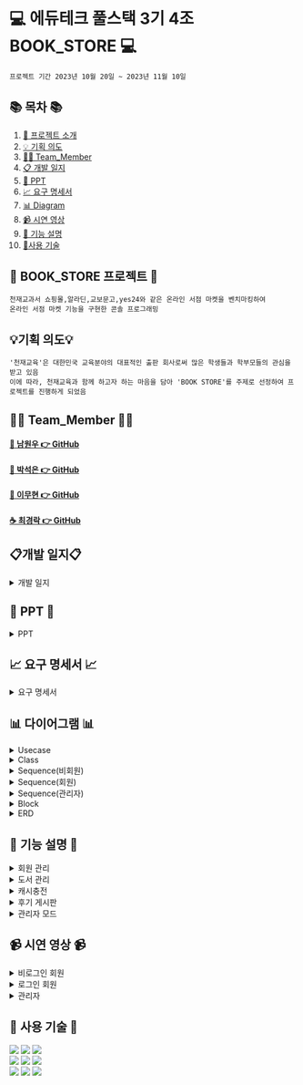#  💻 에듀테크 풀스택 3기 4조 BOOK_STORE 💻
```bash
프로젝트 기간 2023년 10월 20일 ~ 2023년 11월 10일
```
## 📚 목차 📚

1. [📖 프로젝트 소개](#-book_store-프로젝트-)
2. [💡 기획 의도](#기획-의도)
3. [🙋‍♀️ Team_Member](#%EF%B8%8F-team_member-%EF%B8%8F)
4. [📋 개발 일지](#개발-일지)
5. [📂 PPT](#-ppt-)
6. [📈  요구 명세서](#-요구-명세서-)
7. [📊 Diagram](#-다이어그램-)
8. [📹 시연 영상](#-시연-영상-)
9. [📝 기능 설명](#-기능_설명-)
10. [🔨사용 기술](#-사용-기술-)
   
      
## 📖 BOOK_STORE 프로젝트 📖
```bash프로젝트 소개
천재교과서 쇼핑몰,알라딘,교보문고,yes24와 같은 온라인 서점 마켓을 벤치마킹하여
온라인 서점 마켓 기능을 구현한 콘솔 프로그래밍
```
## 💡기획 의도💡
```
'천재교육'은 대한민국 교육분야의 대표적인 출판 회사로써 많은 학생들과 학부모들의 관심을 받고 있음
이에 따라, 천재교육과 함께 하고자 하는 마음을 담아 'BOOK STORE'를 주제로 선정하여 프로젝트를 진행하게 되었음
```

## 🙋‍♀️ Team_Member 🙋‍♀️

#### [🌱 남원우 👉 GitHub](https://github.com/wwnoov)
#### [🎵 박석은 👉 GitHub](https://github.com/seokeunpark)
#### [🧟 이무현 👉 GitHub](https://github.com/LMH9999)
#### [☕ 최경락 👉 GitHub](https://github.com/raknrak)

## 📋개발 일지📋
<details><summary>개발 일지</summary>
   
![개발일지](https://github.com/wwnoov/Team_ProJect/assets/145524959/02abd97a-26c8-4e52-ba7a-9e85c5d4b296)
</details>


## 📂 PPT 📂

<details><summary>PPT</summary>

![1](https://github.com/wwnoov/OC_Team_ProJect/assets/145524959/b79205c3-050c-4411-931c-86b7704b1b23)
![2](https://github.com/wwnoov/OC_Team_ProJect/assets/145524959/fe65175d-c4ba-468e-b41a-1ee70fb1e451)
![3](https://github.com/wwnoov/OC_Team_ProJect/assets/145524959/b0f02ace-18a7-453b-b4df-5d17b98e4082)
![4](https://github.com/wwnoov/OC_Team_ProJect/assets/145524959/4a60bed5-f17e-4b9c-b32a-7b32201f169e)
![5](https://github.com/wwnoov/OC_Team_ProJect/assets/145524959/466e391b-6a3f-400b-a80e-04638f4c5631)
![6](https://github.com/wwnoov/OC_Team_ProJect/assets/145524959/fe63ef09-782d-4f7e-95ba-985fa0206315)
![7](https://github.com/wwnoov/OC_Team_ProJect/assets/145524959/f1b3a582-f2fd-47fe-bca4-f22b20ae2fe8)
![8](https://github.com/wwnoov/OC_Team_ProJect/assets/145524959/d71a120e-93f7-461f-9f28-332a39881ce5)
![9](https://github.com/wwnoov/OC_Team_ProJect/assets/145524959/96651db8-8df0-40fe-b500-7b828c99e18c)
![10](https://github.com/wwnoov/OC_Team_ProJect/assets/145524959/55e954d0-0c27-4420-92e1-236a12cf674a)
![11](https://github.com/wwnoov/OC_Team_ProJect/assets/145524959/8d64b512-dd1f-446a-9c08-8c7aa9061138)
![12](https://github.com/wwnoov/OC_Team_ProJect/assets/145524959/f1affdd0-7143-4b53-9815-e283cda2a82a)
![13](https://github.com/wwnoov/OC_Team_ProJect/assets/145524959/d6877053-3290-4ea2-ab3d-d16c01b88bdd)
![14](https://github.com/wwnoov/OC_Team_ProJect/assets/145524959/ffdf8495-2ac4-4152-b6d5-5f537349d208)
![15](https://github.com/wwnoov/OC_Team_ProJect/assets/145524959/6eafcea1-763a-440c-8077-61cc0ad91849)
![16](https://github.com/wwnoov/OC_Team_ProJect/assets/145524959/fef2a1ce-64bc-47c1-a902-1899e70c9852)
![17](https://github.com/wwnoov/OC_Team_ProJect/assets/145524959/9e20ee8f-f10b-45b9-a1a0-06ae7041132f)
![18](https://github.com/wwnoov/OC_Team_ProJect/assets/145524959/1cc8b092-a2ec-4390-9b1c-488b2c539545)
![19](https://github.com/wwnoov/OC_Team_ProJect/assets/145524959/5c1e6592-545e-43f5-83f4-a9e9d1e43e64)
![20](https://github.com/wwnoov/OC_Team_ProJect/assets/145524959/981f72ca-f08a-4a70-997b-407de8d047eb)
![21](https://github.com/wwnoov/OC_Team_ProJect/assets/145524959/2996dc0d-ce90-445b-bad5-d301cac6882b)
![22](https://github.com/wwnoov/OC_Team_ProJect/assets/145524959/47c3f26c-a140-459c-a95d-edde3c9aac50)
![23](https://github.com/wwnoov/OC_Team_ProJect/assets/145524959/4f46de91-85bf-4587-a72f-932547724468)
![24](https://github.com/wwnoov/OC_Team_ProJect/assets/145524959/3a7f1b24-4b95-4606-aca3-87358c7149cb)
![25](https://github.com/wwnoov/OC_Team_ProJect/assets/145524959/9a74daaa-5d66-40d2-8d41-9deefe055904)
![26](https://github.com/wwnoov/OC_Team_ProJect/assets/145524959/0470af84-7f9a-469a-ad32-5d9d10896db1)
![27](https://github.com/wwnoov/OC_Team_ProJect/assets/145524959/525edf0f-d1f9-4091-a6a4-18b25264df66)
![28](https://github.com/wwnoov/OC_Team_ProJect/assets/145524959/c02392c1-a3e0-4dcf-8eeb-fbe99314fc6b)
![29](https://github.com/wwnoov/OC_Team_ProJect/assets/145524959/d1149137-4580-4ee0-bdb8-6ae9cd15ff77)
![30](https://github.com/wwnoov/OC_Team_ProJect/assets/145524959/2d0db509-27f1-4df8-abaa-1ab34d6d9adb)
![31](https://github.com/wwnoov/OC_Team_ProJect/assets/145524959/92227787-218c-49bc-859f-44de2857eeef)
![32](https://github.com/wwnoov/OC_Team_ProJect/assets/145524959/cebce2d6-ec17-439a-aafc-9d18f07b2021)
![33](https://github.com/wwnoov/OC_Team_ProJect/assets/145524959/00ff2335-05ae-4a2f-b55a-210da8e56e79)
![34](https://github.com/wwnoov/OC_Team_ProJect/assets/145524959/e539f648-f8a6-4824-b04e-fcddf1530d80)
![35](https://github.com/wwnoov/OC_Team_ProJect/assets/145524959/fdfd1e53-318e-4bdd-b6ec-1e8034f565f7)
![36](https://github.com/wwnoov/OC_Team_ProJect/assets/145524959/71b92b5b-fefb-4295-b315-701bd4094ef7)
![37](https://github.com/wwnoov/OC_Team_ProJect/assets/145524959/9850c4c2-298f-4057-ae1f-eac27eb7cd1e)
![38](https://github.com/wwnoov/OC_Team_ProJect/assets/145524959/a61223f5-7d57-4504-a291-ffa36d42c55b)
![39](https://github.com/wwnoov/OC_Team_ProJect/assets/145524959/9fcd48a4-887e-4ea0-a038-e9870ac85689)
![40](https://github.com/wwnoov/OC_Team_ProJect/assets/145524959/0c35ff33-fafb-4a5f-85a4-ad0b8016fc9c)
![41](https://github.com/wwnoov/OC_Team_ProJect/assets/145524959/fe7bca0b-7e40-4568-aaa2-129ff2b90a29)
![42](https://github.com/wwnoov/OC_Team_ProJect/assets/145524959/f3767a55-63ec-4f7a-a5f9-4ab421800b68)
![43](https://github.com/wwnoov/OC_Team_ProJect/assets/145524959/18d33c09-feed-41ef-84bf-b7763b6f311f)
![44](https://github.com/wwnoov/OC_Team_ProJect/assets/145524959/2893bab6-3ceb-4a87-9b34-7bb3c6044592)
![45](https://github.com/wwnoov/OC_Team_ProJect/assets/145524959/0901b180-25e2-45b7-95c5-3644e0ad1834)

</details>


## 📈 요구 명세서 📈

<details><summary>요구 명세서</summary>

  <img src="https://github.com/wwnoov/Team_ProJect/blob/main/%ED%9A%8C%EC%9D%98%EB%A1%9D/%EC%9A%94%EA%B5%AC%EB%AA%85%EC%84%B8%EC%84%9C.png">
</details>

## 📊 다이어그램 📊

<details><summary>Usecase</summary>
<img src="https://github.com/wwnoov/Team_ProJect/blob/main/%ED%9A%8C%EC%9D%98%EB%A1%9D/4%EC%B0%A8%ED%9A%8C%EC%9D%98%EB%A1%9D/%EC%9C%A0%EC%8A%A4%EC%BC%80%EC%9D%B4%EC%8A%A42.png">
</details>

<details><summary>Class</summary>
  
<img src="https://github.com/seokeunpark/Team_ProJect/assets/145525099/5350cac5-b8af-48d6-b732-17e886037df0">

</details>
<details><summary>Sequence(비회원)</summary>
    
<img src="https://github.com/seokeunpark/Team_ProJect/assets/145525099/b479afc3-e8f9-4ee9-be58-9f7ae4927553">

</details>

</details>
<details><summary>Sequence(회원)</summary>
    
<img src="https://github.com/seokeunpark/Team_ProJect/assets/145525099/76d38c0d-66aa-45b3-846b-07972275234c">

</details>

</details>
<details><summary>Sequence(관리자)</summary>
    
<img src="https://github.com/seokeunpark/Team_ProJect/assets/145525099/a9dc285b-1a93-4886-9d32-edbba7e26783">

</details>

<details><summary>Block</summary>
    
<img src="https://github.com/seokeunpark/Team_ProJect/assets/145525099/26862a15-f0d3-4763-b8a4-fb26e16cd364">
    
</details>

<details><summary>ERD</summary>
<img src="https://github.com/seokeunpark/Team_ProJect/assets/145525099/824d1422-3be9-4b6e-90f2-78357c942dbe">
    
</details>

## 📝 기능 설명 📝
<details><summary>회원 관리
</summary>
   
[- 회원 가입시 중복 아이디 체크](https://github.com/wwnoov/Team_ProJect/blob/3d71db7397e3876ed22a09574323a7d3f5cff59e/Team_BookStore/src/BookStore.java#L1472C9-L1493C17)
<br/>
<img src="https://github.com/wwnoov/Team_ProJect/assets/145524959/27c7aff1-5231-485a-b1f3-1d8065977024" width="350px" height="150px">

<br/>

[- 관리자 아이디 가입 불가](https://github.com/wwnoov/Team_ProJect/blob/3d71db7397e3876ed22a09574323a7d3f5cff59e/Team_BookStore/src/BookStore.java#L1464C13-L1467C23")
<br/>
<img src="https://github.com/wwnoov/Team_ProJect/assets/145524959/243eba1e-7776-4a65-ae96-3d82f29b6fae" width="350px" height="150px">

<br/>

[- 로그인 시 비밀번호 오류 3회 시 로그인 불가](https://github.com/wwnoov/Team_ProJect/blob/3d71db7397e3876ed22a09574323a7d3f5cff59e/Team_BookStore/src/BookStore.java#L132C5-L188C17)
<br/>
<img src="https://github.com/wwnoov/Team_ProJect/assets/145524959/dbd6b9aa-e51c-4101-8db7-8b0347b20dda" width="350px" height="150px">

<br/>
</details>

<details><summary>도서 관리
</summary>
   
[- 도서 조회 · 구매]
<br/>
<img src="https://github.com/wwnoov/OC_Team_ProJect/assets/145524959/53355531-c6bb-421d-9920-b0203d21da7e"  width="500px" height="250px">
<br/>
   
[- 추천 도서]
<br/>
<img src="https://github.com/wwnoov/OC_Team_ProJect/assets/145524959/664a2a1e-600c-46e4-beb7-1700576e4c5f" width="500px" height="250px" >
<br/>
</details>

<details><summary>캐시충전
</summary>

[- 캐시충전]
<br/>
<img src="https://github.com/wwnoov/OC_Team_ProJect/assets/145524959/1d4d4890-f7df-4d4d-9fcb-e23e6863634f" width="500px" height="250px">

<br/>
 
[- 영수증]
<br/>
 <img src="https://github.com/wwnoov/OC_Team_ProJect/assets/145524959/40588a18-1593-4c24-990b-6cf305527a4d" width="500px" height="250px">

<br/>
</details>

<details><summary>후기 게시판
</summary>
   
[- 후기 게시글 등록](https://github.com/wwnoov/Team_ProJect/blob/4746ae41dc91a54c0eb54f17055d513a52899c29/Team_BookStore/src/BookStore.java#L271C5-L309C6) 
<br/>

<img src="https://github.com/wwnoov/OC_Team_ProJect/assets/145524959/902f811a-c90e-4c57-a7d7-7d815b0fa7ce" width="500" height="250">

<br/>

[- 후기 게시글 상세 읽기](https://github.com/wwnoov/Team_ProJect/blob/4746ae41dc91a54c0eb54f17055d513a52899c29/Team_BookStore/src/BookStore.java#L476C5-L494C6)

<br/>
<img src="https://github.com/wwnoov/OC_Team_ProJect/assets/145524959/55cac440-02b5-4c99-9059-be8eabe8e39e" width="500" height="250">

<br/>

[- 후기 게시글 수정/삭제](https://github.com/wwnoov/Team_ProJect/blob/4746ae41dc91a54c0eb54f17055d513a52899c29/Team_BookStore/src/BookStore.java#L437C5-L471C21)

<br/>
<img src="https://github.com/wwnoov/OC_Team_ProJect/assets/145524959/e1828fb5-733a-4fde-81b9-60fe138a68dc" width="500" height="250">
<br/>

</details>


<details><summary>관리자 모드
</summary>

[- 관리자 로그인]
<br/>
<img src="https://github.com/wwnoov/OC_Team_ProJect/assets/145524959/a444c3f1-f3e0-41b1-9a79-86606a4a5780"  width="500" height="250">
<br/>
[- 관리자 새책 추가]
<br/>
<img src="https://github.com/wwnoov/OC_Team_ProJect/assets/145524959/74d5bf7c-5989-43af-8909-daade09489c6"  width="500" height="250">
<br/>
[- 관리자 게시판관리]
<br/>
<img src="https://github.com/wwnoov/OC_Team_ProJect/assets/145524959/060c613e-1425-4f6f-a580-ee0a3f3fd6b3"  width="500" height="250">
<br/>
[- 관리자 이달의 도서] 
<br/>
<img src="https://github.com/wwnoov/OC_Team_ProJect/assets/145524959/cfa076e8-3c9a-45ac-bc8e-27ef11c71b2d"  width="500" height="150">

</details>

## 📹 시연 영상 📹

<details><summary>비로그인 회원</summary>
   
![일반회원](https://user-images.githubusercontent.com/145524959/280589563-33cc394a-bcfe-41e9-b6ab-49863de391c8.gif)
</details>
    
<details><summary>로그인 회원</summary>
    
![일반회원](https://github.com/wwnoov/Team_ProJect/assets/145524959/33cc394a-bcfe-41e9-b6ab-49863de391c8)

</details>

<details><summary>관리자</summary>
    
![일반회원](https://github.com/wwnoov/Team_ProJect/assets/145524959/33cc394a-bcfe-41e9-b6ab-49863de391c8)

</details>


## 🔨 사용 기술 🔨
<div>
<img src="https://img.shields.io/badge/JAVA-C01818?style=flat-square&logo=coffeescript&logoColor=white" />
<img src="https://img.shields.io/badge/MySQL-4479A1?style=flat&logo=MySQL&logoColor=white" />
<img src="https://img.shields.io/badge/MariaDB-003545?style=flat&logo=MariaDB&logoColor=white" />
<br>
<img src="https://img.shields.io/badge/IntelliJ-000000?style=flat-square&logo=intellijidea&logoColor=white" />
<img src="https://img.shields.io/badge/Slack-4A154B?style=flat-square&logo=slack&logoColor=white" />
<img src="https://img.shields.io/badge/StarUML-E25A1C?style=flat-square&logo=apachespark&logoColor=white" />
<br>
<img src="https://img.shields.io/badge/GitHub-181717?style=flat-square&logo=GitHub&logoColor=white" />
<img src="https://img.shields.io/badge/Git-F05032?style=flat-square&logo=git&logoColor=white" />
<img src="https://img.shields.io/badge/Sourcetree-0052CC?style=flat-square&logo=Sourcetree&logoColor=blue" />
<br>

</div>


